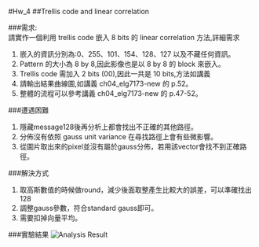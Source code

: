 #Hw_4
##Trellis code and linear correlation

###需求:  請實作一個利用 trellis code 嵌入 8 bits 的 linear correlation 方法,詳細需求   
1. 嵌入的資訊分別為:0、255、101、154、128、127 以及不藏任何資訊。  2. Pattern 的大小為 8 by 8,因此影像也是以 8 by 8 的 block 來嵌入。  3. Trellis code 需加入 2 bits (00),因此一共是 10 bits,方法如講義  4.  請輸出結果曲線圖,如講義 ch04_elg7173-new 的 p.52。  5. 整體的流程可以參考講義 ch04_elg7173-new 的 p.47-52。  

###遭遇困難

1. 隱藏message128後再分析上都會找出不正確的其他路徑。  
2. 分佈沒有依照 gauss unit variance 在尋找路徑上會有些微影響。
3. 從圖片取出來的pixel並沒有屬於gauss分佈，若用該vector會找不到正確路徑。

###解決方式

1. 取高斯數值的時候做round，減少後面取整產生比較大的誤差，可以準確找出128
2. 調整gauss參數，符合standard gauss即可。
3. 需要扣掉向量平均。


###實驗結果
![Analysis Result](./linear_correlation.png)